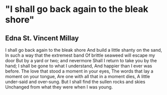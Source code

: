 # "I shall go back again to the bleak shore"
## Edna St. Vincent Millay
I shall go back again to the bleak shore
And build a little shanty on the sand,
In such a way that the extremest band
Of brittle seaweed will escape my door
But by a yard or two; and nevermore
Shall I return to take you by the hand;
I shall be gone to what I understand,
And happier than I ever was before.
The love that stood a moment in your eyes,
The words that lay a moment on your tongue,
Are one with all that in a moment dies,
A little under-said and over-sung.
But I shall find the sullen rocks and skies
Unchanged from what they were when I was young.